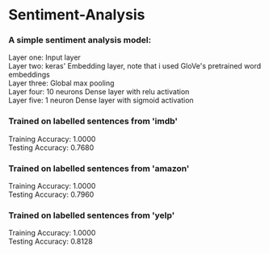 # Sentiment-Analysis

### A simple sentiment analysis model: </br>
Layer one: Input layer </br>
Layer two: keras' Embedding layer, note that i used GloVe's pretrained word embeddings </br>
Layer three: Global max pooling </br>
Layer four: 10 neurons Dense layer with relu activation </br>
Layer five: 1 neuron Dense layer with sigmoid activation </br>

### Trained on labelled sentences from 'imdb' </br>
Training Accuracy: 1.0000 </br>
Testing Accuracy:  0.7680 </br>
### Trained on labelled sentences from 'amazon' </br>
Training Accuracy: 1.0000 </br>
Testing Accuracy:  0.7960 </br>
### Trained on labelled sentences from 'yelp' </br>
Training Accuracy: 1.0000 </br>
Testing Accuracy:  0.8128 </br>



